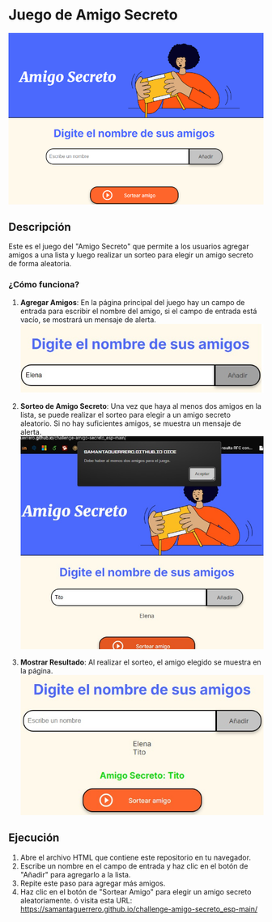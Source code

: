 # Juego de Amigo Secreto
![Portada](assets/portada.jpg)

## Descripción
Este es el juego del "Amigo Secreto" que permite a los usuarios agregar amigos a una lista y luego realizar un sorteo para elegir un amigo secreto de forma aleatoria.

### ¿Cómo funciona?

1. **Agregar Amigos**: En la página principal del juego hay un campo de entrada para escribir el nombre del amigo, si el campo de entrada está vacío, se mostrará un mensaje de alerta.
   ![Agregar amigos](assets/agregar-amigos.jpg)

2. **Sorteo de Amigo Secreto**: Una vez que haya al menos dos amigos en la lista, se puede realizar el sorteo para elegir a un amigo secreto aleatorio. Si no hay suficientes amigos, se muestra un mensaje de alerta.
   ![Sorteo de amigos](assets/sortear-amigos.jpg)

4. **Mostrar Resultado**: Al realizar el sorteo, el amigo elegido se muestra en la página.
   ![Amigo seleccionado](assets/mostrar-amigos.jpg)

## Ejecución
1. Abre el archivo HTML que contiene este repositorio en tu navegador.
2. Escribe un nombre en el campo de entrada y haz clic en el botón de "Añadir" para agregarlo a la lista.
3. Repite este paso para agregar más amigos.
4. Haz clic en el botón de "Sortear Amigo" para elegir un amigo secreto aleatoriamente.
ó visita esta URL: https://samantaguerrero.github.io/challenge-amigo-secreto_esp-main/
